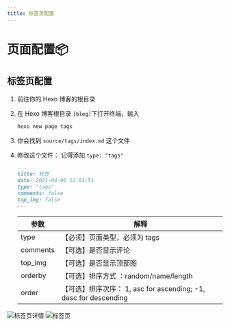 ```yaml
---
title: 标签页配置
---
```

# 页面配置📦
## 标签页配置

1. 前往你的 Hexo 博客的根目录

2. 在 Hexo 博客根目录 `[blog]`下打开终端，输入
   ```bash
   hexo new page tags
   ```

3. 你会找到 `source/tags/index.md` 这个文件

4. 修改这个文件：
   记得添加 `type: "tags"`
   ```markdown
   ---
   title: 标签
   date: 2021-04-06 12:01:51
   type: "tags"
   comments: false
   top_img: false
   ---
   ```

   | 参数     | 解释                                                         |
   | -------- | ------------------------------------------------------------ |
   | type     | 【必须】页面类型，必须为 tags                                |
   | comments | 【可选】是否显示评论                                         |
   | top_img  | 【可选】是否显示顶部图                                       |
   | orderby  | 【可选】排序方式 ：random/name/length                        |
   | order    | 【可选】排序次序： 1, asc for ascending; -1, desc for descending |

![标签页详情](https://img02.anheyu.com/adminuploads/1/2023/04/09/6432634045c13.png!blogimg)
![标签页](https://img02.anheyu.com/adminuploads/1/2023/04/09/6432637cecf77.png!blogimg)